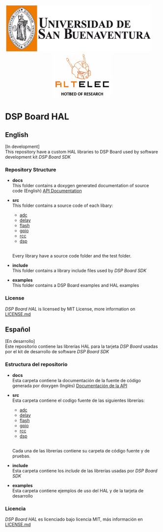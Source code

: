 
<p align="center">
  <img src="docs/usb_logo_github.png" height="150">
  &nbsp;&nbsp;&nbsp;&nbsp;&nbsp;&nbsp;
  <img src="docs/frame_logo_github.png" height="150">
</p>

# DSP Board HAL
## English
[In development]  
This repository have a custom HAL libraries to DSP Board used by software development kit _DSP Board SDK_

### Repository Structure

* **docs**  
  This folder contains a doxygen generated documentation of source code (English) [API Documentation](https://daguirrem.github.io/DSPBoardHAL/index.html)

* **src**  
  This folder contains a source code of each libary:  
  * [adc](src/adc)
  * [delay](src/delay)
  * [flash](src/flash)
  * [gpio](src/gpio)
  * [rcc](src/rcc)
  * [dsp](src/dsp)  
  <br />
  
  Every library have a source code folder and the test folder.

* **include**  
  This folder contains a library include files used by _DSP Board SDK_

* **examples**  
  This folder contains a DSP Board examples and HAL examples

### License
  _DSP Board HAL_ is licensed by MIT License, more information on [LICENSE.md](LICENSE.md)

## Español
[En desarrollo]  
Este repositorio contiene las librerías HAL para la tarjeta _DSP Board_ usadas por el kit de desarrollo de software _DSP Board SDK_

### Estructura del repositorio

* **docs**  
  Esta carpeta contiene la documentación de la fuente de código generada por doxygen (Inglés) [Documentación de la API](https://daguirrem.github.io/DSPBoardHAL/index.html)

* **src**  
  Esta carpeta contiene el codigo fuente de las siguientes librerías:  
  * [adc](src/adc)
  * [delay](src/delay)
  * [flash](src/flash)
  * [gpio](src/gpio)
  * [rcc](src/rcc)
  * [dsp](src/dsp)  
  <br />
  
  Cada una de las librerías contiene su carpeta de código fuente y de pruebas.

* **include**  
  Esta carpeta contiene los _include_ de las librerías usadas por _DSP Board SDK_

* **examples**  
  Esta carpeta contiene ejemplos de uso del HAL y de la tarjeta de desarrollo

### Licencia
  _DSP Board HAL_ es licenciado bajo licencia MIT, más información en [LICENSE.md](LICENSE.md)
